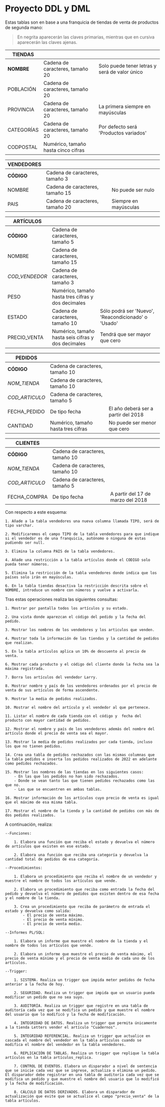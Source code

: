 # Proyecto DDL y DML

Estas tablas son en base a una franquicia de tiendas de venta de productos de segunda mano:

>En negrita aparecerán las claves primarias, mientras que en cursiva aparecerán las claves ajenas.

| TIENDAS |     |     |
| --- | --- | --- |
| **NOMBRE** | Cadena de caracteres, tamaño 20 | Solo puede tener letras y será de valor único |
| POBLACIÓN | Cadena de caracteres, tamaño 20 |     |
| PROVINCIA | Cadena de caracteres, tamaño 20 | La primera siempre en mayúsculas |
| CATEGORÍAS | Cadena de caracteres, tamaño 20 | Por defecto será 'Productos variados' |
| CODPOSTAL | Numérico, tamaño hasta cinco cifras |     |


| VENDEDORES |     |     |
| --- | --- | --- |
| **CÓDIGO** | Cadena de caracteres, tamaño 3 |     |
| NOMBRE | Cadena de caracteres, tamaño 15 | No puede ser nulo |
| PAIS | Cadena de caracteres, tamaño 20 | Siempre en mayúsculas |


| ARTÍCULOS |     |     |
| --- | --- | --- |
| **CÓDIGO** | Cadena de caracteres, tamaño 5 |     |
| NOMBRE | Cadena de caracteres, tamaño 15 |     |
| _COD_VENDEDOR_ | Cadena de caracteres, tamaño 3 |     |
| PESO | Numérico, tamaño hasta tres cifras y dos decimales |     |
| ESTADO | Cadena de caracteres, tamaño 10 | Sólo podrá ser 'Nuevo', 'Reacondicionado' o 'Usado' |
| PRECIO_VENTA | Numérico, tamaño hasta seis cifras y dos decimales | Tendrá que ser mayor que cero |


| PEDIDOS |     |     |
| --- | --- | --- |
| **CÓDIGO** | Cadena de caracteres, tamaño 10 |     |
| _NOM_TIENDA_ | Cadena de caracteres, tamaño 10 |     |
| _COD_ARTICULO_ | Cadena de caracteres, tamaño 5 |     |
| FECHA_PEDIDO | De tipo fecha | El año deberá ser a partir del 2018 |
| CANTIDAD | Numérico, tamaño hasta tres cifras | No puede ser menor que cero |
 

| CLIENTES |     |     |
| --- | --- | --- |
| **CÓDIGO** | Cadena de caracteres, tamaño 10 |     |
| _NOM_TIENDA_ | Cadena de caracteres, tamaño 10 |     |
| _COD_ARTICULO_ | Cadena de caracteres, tamaño 5 |     |
| FECHA_COMPRA | De tipo fecha | A partir del 17 de marzo del 2018 |

Con respecto a este esquema:

    1. Añade a la tabla vendedores una nueva columna llamada TIPO, será de tipo varchar.

    2. Modificaremos el campo TIPO de la tabla vendedores para que indique si el vendedor es de una franquicia, autónomo o ninguna de estas pudiendo ser null.

    3. Elimina la columna PAIS de la tabla vendedores.

    4. Añade una restricción a la tabla artículos donde el CODIGO solo pueda tener números.

    5. Elimina la restricción de la tabla vendedores donde indica que los países solo irán en mayúsculas.

    6. En la tabla tiendas desactiva la restricción descrita sobre el NOMBRE, introduce un nombre con números y vuelve a activarla.

Tras estas operaciones realiza las siguientes consultas:

    1. Mostrar por pantalla todos los artículos y su estado.

    2. Una vista donde aparezcan el código del pedido y la fecha del pedido.

    3. Mostrar los nombres de los vendedores y los articulos que venden.

    4. Mostrar toda la información de las tiendas y la cantidad de pedidos que realizan.

    5. En la tabla artículos aplica un 10% de descuento al precio de venta.

    6. Mostrar cada producto y el código del cliente donde la fecha sea la máxima registrada.

    7. Borra los artículos del vendedor Larry.

    8. Mostrar nombre y país de los vendedores ordenados por el precio de venta de sus artículos de forma ascendente.

    9. Mostrar la media de pedidos realizados. 

    10. Mostrar el nombre del artículo y el vendedor al que pertenece.

    11. Listar el nombre de cada tienda con el código y  fecha del producto con mayor cantidad de pedidos.

    12. Mostrar el nombre y país de los vendedores además del nombre del artículo donde el precio de venta sea el mayor.

    13. Mostrar la media de pedidos realizados por cada tienda, incluso los que no tienen pedidos. 

    14. Crea una tabla de pedidos rechazados con las mismas columnas que la tabla pedidos e inserta los pedidos realizados de 2022 en adelante como pedidos rechazados.

    15. Mostrar los nombres de las tiendas en los siguientes casos:
        - En las que los pedidos no han sido rechazados.
        - Donde se vean tanto las que tienen pedidos rechazados como las que no.
        - Las que se encuentren en ambas tablas.

    16. Mostrar información de los artículos cuyo precio de venta es igual que el máximo de esa misma tabla.

    17. Mostrar el nombre de la tienda y la cantidad de pedidos con más de dos pedidos realizados. 

A continuación, realiza:

    --Funciones:

        1. Elabora una función que reciba el estado y devuelva el número de artículos que existen en ese estado.

        2. Elabora una función que reciba una categoría y devuelva la cantidad total de pedidos de esa categoría.

    --Procedimientos:

        1. Elabora un procedimiento que reciba el nombre de un vendedor y muestre el nombre de todos los artículos que vende.

        2. Elabora un procedimiento que reciba como entrada la fecha del pedido y devuelva el número de pedidos que existen dentro de esa fecha y el nombre de la tienda.

        3. Crea un procedimiento que reciba de parámetro de entrada el estado y devuelva como salida:
            - El precio de venta máximo.
            - El precio de venta mínimo.
            - El precio de venta medio. 
    
    --Informes PL/SQL:

        1. Elabora un informe que muestre el nombre de la tienda y el nombre de todos los artículos que vende.

        2. Elabora un informe que muestre el precio de venta máximo, el precio de venta mínimo y el precio de venta medio de cada uno de los artículos.

    --Trigger:

        1. SISTEMA. Realiza un trigger que impida meter pedidos de fecha anterior a la fecha de hoy.

        2. SEGURIDAD. Realiza un trigger que impida que un usuario pueda modificar un pedido que no sea suyo.

        3. AUDITORÍA. Realiza un trigger que registre en una tabla de auditoría cada vez que se modifica un pedido y que muestre el nombre del usuario que lo modificó y la fecha de modificación.

        4. INTEGRIDAD DE DATOS. Realiza un trigger que permita únicamente a la tienda Letters vender el artículo "Cuadernos".

        5. INTEGRIDAD REFERENCIAL. Realiza un trigger que actualice en cascada el nombre del vendedor en la tabla artículos cuando se modifica el nombre del vendedor en la tabla vendedores.

        6. REPLICACIÓN DE TABLAS. Realiza un trigger que replique la tabla artículos en la tabla artículos_replica.

        7. CONTROL DE EVENTOS. Elabora un disparador a nivel de sentencia que se inicie cada vez que se ingrese, actualiza o elimina un pedido. El disparador debe registrar en una tabla de auditoría cada vez que se modifica un pedido y que muestre el nombre del usuario que lo modificó y la fecha de modificación. 

        8. CÁLCULO DE DATOS DERIVADOS. Elabora un disparador de actualización que evite que se actualice el campo "precio_venta" de la tabla artículos. 